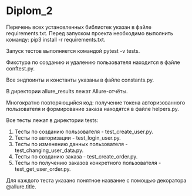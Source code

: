 # Diplom_2

Перечень всех установленных библиотек указан в файле requirements.txt. 
Перед запуском проекта необходимо выполнить команду: pip3 install -r requirements.txt.

Запуск тестов выполняется командой pytest -v tests.

Фикстура по созданию и удалению пользователя находится в файле conftest.py.

Все эндпоинты и константы указаны в файле constants.py.

В директории allure_results лежат Allure-отчёты.

Многократно повторяющийся код: получение токена авторизованного пользователя и формирование заказа находятся в файле helpers.py.

Все тесты лежат в директории tests:
1. Тесты по созданию пользователя - test_create_user.py.
2. Тесты по авторизации - test_login_user.py.
3. Тесты по изменению данных пользователя - test_changing_user_data.py.
4. Тесты по созданию заказа - test_create_order.py.
5. Тесты по получению заказов конкретного пользователя - test_get_user_order.py.

Для каждого теста указано понятное название с помощью декоратора @allure.title.

